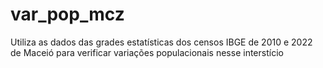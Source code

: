 # var_pop_mcz
Utiliza as dados das grades estatísticas dos censos IBGE de 2010 e 2022 de Maceió para verificar variações populacionais nesse interstício

